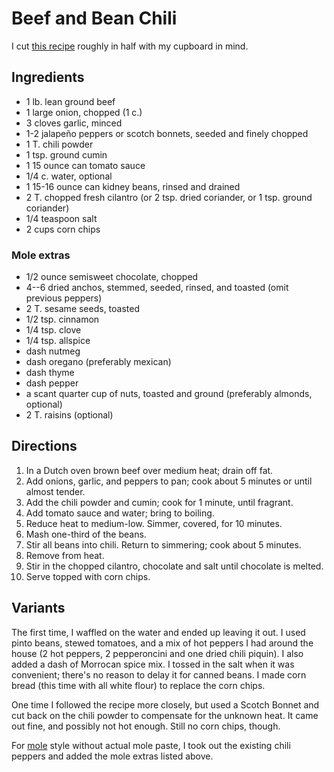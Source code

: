 # Beef and Bean Chili

I cut [this recipe](http://www.bhg.com/recipe/beef/beef-and-bean-chili/) roughly in half with my cupboard in mind.

## Ingredients

* 1 lb. lean ground beef
* 1 large onion, chopped (1 c.)
* 3 cloves garlic, minced
* 1-2 jalapeño peppers or scotch bonnets, seeded and finely chopped
* 1 T. chili powder
* 1 tsp. ground cumin
* 1 15 ounce can tomato sauce
* 1/4 c. water, optional
* 1 15-16 ounce can kidney beans, rinsed and drained
* 2 T. chopped fresh cilantro (or 2 tsp. dried coriander, or 1 tsp. ground coriander)
* 1/4 teaspoon salt
* 2 cups corn chips

### Mole extras

* 1/2 ounce semisweet chocolate, chopped
* 4--6 dried anchos, stemmed, seeded, rinsed, and toasted (omit previous peppers)
* 2 T. sesame seeds, toasted
* 1/2 tsp. cinnamon
* 1/4 tsp. clove
* 1/4 tsp. allspice
* dash nutmeg
* dash oregano (preferably mexican)
* dash thyme
* dash pepper
* a scant quarter cup of nuts, toasted and ground (preferably almonds, optional)
* 2 T. raisins (optional)

## Directions

1. In a Dutch oven brown beef over medium heat; drain off fat.
2. Add onions, garlic, and peppers to pan; cook about 5 minutes or until almost tender.
3. Add the chili powder and cumin; cook for 1 minute, until fragrant.
4. Add tomato sauce and water; bring to boiling.
5. Reduce heat to medium-low. Simmer, covered, for 10 minutes. 
6. Mash one-third of the beans.
7. Stir all beans into chili. Return to simmering; cook about 5 minutes.
8. Remove from heat.
9. Stir in the chopped cilantro, chocolate and salt until chocolate is melted.
10. Serve topped with corn chips.

## Variants

The first time, I waffled on the water and ended up leaving it out. I used pinto beans, stewed tomatoes, and a mix of hot peppers I had around the house (2 hot peppers, 2 pepperoncini and one dried chili piquin). I also added a dash of Morrocan spice mix. I tossed in the salt when it was convenient; there's no reason to delay it for canned beans. I made corn bread (this time with all white flour) to replace the corn chips.

One time I followed the recipe more closely, but used a Scotch Bonnet and cut back on the chili powder to compensate for the unknown heat.  It came out fine, and possibly not hot enough.  Still no corn chips, though.

For [mole](http://www.grouprecipes.com/30313/basic-mole-paste.html) style without actual mole paste, I took out the existing chili peppers and added the mole extras listed above.
